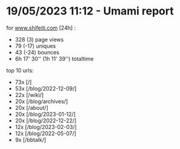 # 19/05/2023 11:12 - Umami report
for www.shifeiti.com [24h] :

 - 328 (3) page views
 - 79 (-17) uniques
 - 43 (-24) bounces
 - 6h 17' 30'' (1h 11' 39'') totaltime


top 10 urls:
 - 73x [/]
 - 53x [/blog/2022-12-09/]
 - 22x [/wiki/]
 - 20x [/blog/archives/]
 - 20x [/about/]
 - 20x [/blog/2023-01-12/]
 - 20x [/blog/2022-12-22/]
 - 12x [/blog/2023-02-03/]
 - 12x [/blog/2022-05-07/]
 - 9x [/bbtalk/]


